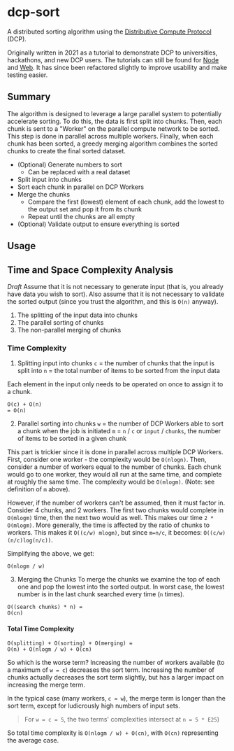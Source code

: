 # dcp-sort
A distributed sorting algorithm using the [Distributive Compute Protocol](https://dcp.dev) (DCP).

Originally written in 2021 as a tutorial to demonstrate DCP to universities, hackathons, and new DCP users. The tutorials can still be found for [Node](https://docs.dcp.dev/tutorials/node/dcp-sort.html) and [Web](https://docs.dcp.dev/tutorials/web/dcp-sort.html). It has since been refactored slightly to improve usability and make testing easier. 

## Summary
The algorithm is designed to leverage a large parallel system to potentially accelerate sorting. To do this, the data is first split into chunks. Then, each chunk is sent to a "Worker" on the parallel compute network to be sorted. This step is done in parallel across multiple workers. Finally, when each chunk has been sorted, a greedy merging algorithm combines the sorted chunks to create the final sorted dataset. 
- (Optional) Generate numbers to sort
    - Can be replaced with a real dataset
- Split input into chunks
- Sort each chunk in parallel on DCP Workers
- Merge the chunks
    - Compare the first (lowest) element of each chunk, add the lowest to the output set and pop it from its chunk
    - Repeat until the chunks are all empty
- (Optional) Validate output to ensure everything is sorted

## Usage


## Time and Space Complexity Analysis
*Draft*
Assume that it is not necessary to generate input (that is, you already have data you wish to sort). Also assume that it is not necessary to validate the sorted output (since you trust the algorithm, and this is `O(n)` anyway).
1. The splitting of the input data into chunks
2. The parallel sorting of chunks
3. The non-parallel merging of chunks

### Time Complexity
1. Splitting input into chunks
`c` = the number of chunks that the input is split into
`n` = the total number of items to be sorted from the input data

Each element in the input only needs to be operated on once to assign it to a chunk.
```
O(c) + O(n)
= O(n)
```
2. Parallel sorting into chunks
`w` = the number of DCP Workers able to sort a chunk when the job is initiated
`m` = `n` / `c` or `input` / `chunks`, the number of items to be sorted in a given chunk

This part is trickier since it is done in parallel across multiple DCP Workers. First, consider one worker - the complexity would be `O(nlogn)`. Then, consider a number of workers equal to the number of chunks. Each chunk would go to one worker, they would all run at the same time, and complete at roughly the same time. The complexity would be `O(mlogm)`. (Note: see definition of `m` above).

However, if the number of workers can't be assumed, then it must factor in. Consider 4 chunks, and 2 workers. The first two chunks would complete in `O(mlogm)` time, then the next two would as well. This makes our time `2 * O(mlogm)`. More generally, the time is affected by the ratio of chunks to workers. This makes it `O((c/w) mlogm)`, but since `m=n/c`, it becomes: `O((c/w)(n/c)log(n/c))`.

Simplifying the above, we get:
```
O(nlogm / w)
```
3. Merging the Chunks
To merge the chunks we examine the top of each one and pop the lowest into the sorted output. In worst case, the lowest number is in the last chunk searched every time (`n` times). 
```
O((search chunks) * n) = 
O(cn)
```

#### Total Time Complexity
```
O(splitting) + O(sorting) + O(merging) = 
O(n) + O(nlogm / w) + O(cn)
```
So which is the worse term? Increasing the number of workers available (to a maximum of `w = c`) decreases the sort term. Increasing the number of chunks actually decreases the sort term slightly, but has a larger impact on increasing the merge term. 

In the typical case (many workers, `c ≈ w`), the merge term is longer than the sort term, except for ludicrously high numbers of input sets.
> For `w = c = 5`, the two terms' complexities intersect at `n = 5 * E25`)

So total time complexity is `O(nlogm / w) + O(cn)`, with `O(cn)` representing the average case.